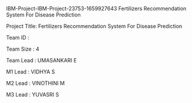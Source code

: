 IBM-Project-IBM-Project-23753-1659927643
Fertilizers Recommendation System For Disease Prediction

Project Title: Fertilizers Recommendation System For Disease Prediction

Team ID :

Team Size : 4

Team Lead : UMASANKARI E

M1 Lead : VIDHYA S

M2 Lead : VINOTHINI M

M3 Lead : YUVASRI S


